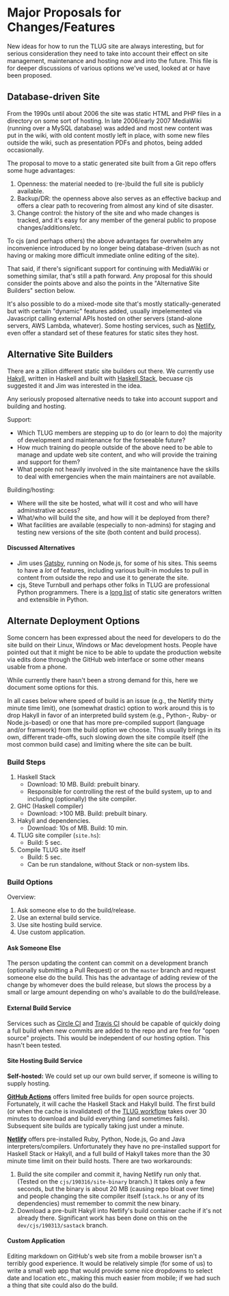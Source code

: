 Major Proposals for Changes/Features
====================================

New ideas for how to run the TLUG site are always interesting, but for
serious consideration they need to take into account their effect on
site management, maintenance and hosting now and into the future. This
file is for deeper discussions of various options we've used, looked
at or have been proposed.


Database-driven Site
--------------------

From the 1990s until about 2006 the site was static HTML and PHP files
in a directory on some sort of hosting. In late 2006/early 2007
MediaWiki (running over a MySQL database) was added and most new
content was put in the wiki, with old content mostly left in place,
with some new files outside the wiki, such as presentation PDFs and
photos, being added occasionally.

The proposal to move to a static generated site built from a Git repo
offers some huge advantages:
1. Openness: the material needed to (re-)build the full site is
   publicly available.
2. Backup/DR: the openness above also serves as an effective backup
   and offers a clear path to recovering from almost any kind of site
   disaster.
3. Change control: the history of the site and who made changes is
   tracked, and it's easy for any member of the general public to
   propose changes/additions/etc.

To cjs (and perhaps others) the above advantages far overwhelm any
inconvenience introduced by no longer being database-driven (such as
not having or making more difficult immediate online editing of the
site).

That said, if there's significant support for continuing with
MediaWiki or something similar, that's still a path forward. Any
proposal for this should consider the points above and also the points
in the "Alternative Site Builders" section below.

It's also possible to do a mixed-mode site that's mostly
statically-generated but with certain "dynamic" features added,
usually impelemented via Javascript calling external APIs hosted on
other servers (stand-alone servers, AWS Lambda, whatever). Some
hosting services, such as [Netlify], even offer a standard set of
these features for static sites they host.


Alternative Site Builders
-------------------------

There are a zillion different static site builders out there. We
currently use [Hakyll], written in Haskell and built with [Haskell
Stack], becuase cjs suggested it and Jim was interested in the idea.

Any seriously proposed alternative needs to take into account support
and building and hosting.

Support:
- Which TLUG members are stepping up to do (or learn to do) the
  majority of development and maintenance for the forseeable future?
- How much training do people outside of the above need to be able
  to manage and update web site content, and who will provide the
  training and support for them?
- What people not heavily involved in the site maintanence have the
  skills to deal with emergencies when the main maintainers are not
  available.

Building/hosting:
- Where will the site be hosted, what will it cost and who will have
  adminstrative access?
- What/who will build the site, and how will it be deployed from there?
- What facilities are available (especially to non-admins) for staging
  and testing new versions of the site (both content and build process).

#### Discussed Alternatives

* Jim uses [Gatsby], running on Node.js, for some of his sites. This
  seems to have a _lot_ of features, including various built-in
  modules to pull in content from outside the repo and use it to
  generate the site.
* cjs, Steve Turnbull and perhaps other folks in TLUG are professional
  Python programmers. There is a [long list][py-staticsite] of static
  site generators written and extensible in Python.

[Gatsby]: https://www.gatsbyjs.org/
[Hakyll]: https://jaspervdj.be/hakyll/
[Haskell Stack]: https://docs.haskellstack.org/
[py-staticsite]: https://www.fullstackpython.com/static-site-generator.html


Alternate Deployment Options
----------------------------

Some concern has been expressed about the need for developers to do
the site build on their Linux, Windows or Mac development hosts.
People have pointed out that it might be nice to be able to update the
production website via edits done through the GitHub web interface or
some other means usable from a phone.

While currently there hasn't been a strong demand for this, here we
document some options for this.

In all cases below where speed of build is an issue (e.g., the Netlify
thirty minute time limit), one (somewhat drastic) option to work
around this is to drop Hakyll in favor of an interpreted build system
(e.g., Python-, Ruby- or Node.js-based) or one that has more
pre-compiled support (language and/or framwork) from the build option
we choose. This usually brings in its own, different trade-offs, such
slowing down the site compile itself (the most common build case) and
limiting where the site can be built.

### Build Steps

1. Haskell Stack
   - Download: 10 MB. Build: prebuilt binary.
   - Responsible for controlling the rest of the build system, up to
     and including (optionally) the site compiler.
2. GHC (Haskell compiler)
   - Download: >100 MB. Build: prebuilt binary.
3. Hakyll and dependencies.
   - Download: 10s of MB. Build: 10 min.
4. TLUG site compiler (`site.hs`):
   - Build: 5 sec.
5. Compile TLUG site itself
   - Build: 5 sec.
   - Can be run standalone, without Stack or non-system libs.

### Build Options

Overview:
1. Ask someone else to do the build/release.
2. Use an external build service.
3. Use site hosting build service.
4. Use custom application.

#### Ask Someone Else

The person updating the content can commit on a development branch
(optionally submitting a Pull Request) or on the `master` branch and
request someone else do the build. This has the advantage of adding
review of the change by whomever does the build release, but slows the
process by a small or large amount depending on who's available to do
the build/release.

#### External Build Service

Services such as [Circle CI] and [Travis CI] should be capable of
quickly doing a full build when new commits are added to the repo and
are free for "open source" projects. This would be independent of our
hosting option. This hasn't been tested.

[Circle CI]: https://circleci.com/
[Travis CI]: https://docs.travis-ci.com/user/migrate/open-source-on-travis-ci-com/

#### Site Hosting Build Service

__Self-hosted:__ We could set up our own build server, if someone is
willing to supply hosting.

__[GitHub Actions]__ offers limited free builds for open source
projects. Fortunately, it will cache the Haskell Stack and Hakyll
build. The first build (or when the cache is invalidated) of the
[TLUG workflow] takes over 30 minutes to download and build
everything (and sometimes fails). Subsequent site builds are
typically taking just under a minute.

__[Netlify]__ offers pre-installed Ruby, Python, Node.js, Go and Java
interpreters/compilers. Unfortunately they have no pre-installed
support for Haskell Stack or Hakyll, and a full build of Hakyll takes
more than the 30 minute time limit on their build hosts. There are two
workarounds:
1. Build the site compiler and commit it, having Netlify run only
   that. (Tested on the `cjs/190316/site-binary` branch.) It takes
   only a few seconds, but the binary is about 20 MB (causing repo
   bloat over time) and people changing the site compiler itself
   (`stack.hs` or any of its dependencies) must remember to commit the
   new binary.
2. Download a pre-built Hakyll into Netlify's build container cache if
   it's not already there. Significant work has been done on this on
   the `dev/cjs/190313/sastack` branch.

[Netlify]: https://www.netlify.com/
[GitHub Actions]: https://github.com/features/actions
[TLUG workflow]: https://github.com/tlug/tlug.jp/tree/master/.github/workflows

#### Custom Application

Editing markdown on GitHub's web site from a mobile browser isn't a
terribly good experience. It would be relatively simple (for some of
us) to write a small web app that would provide some nice dropdowns to
select date and location etc., making this much easier from mobile; if
we had such a thing that site could also do the build.
